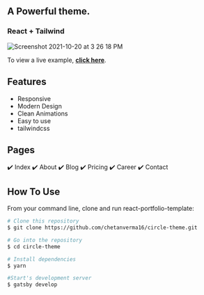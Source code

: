 


## A Powerful theme.
### React + Tailwind

![Screenshot 2021-10-20 at 3 26 18 PM](https://user-images.githubusercontent.com/16558205/138075716-81961cf1-fad6-4012-9e24-2e7ee24ee227.png)


To view a live example, **[click here](https://circletheme.netlify.app/)**.




## Features
- Responsive
- Modern Design
- Clean Animations
- Easy to use
- tailwindcss


## Pages
✔️ Index
✔️ About
✔️ Blog
✔️ Pricing
✔️ Career
✔️ Contact

## How To Use 

From your command line, clone and run react-portfolio-template:

```bash
# Clone this repository
$ git clone https://github.com/chetanverma16/circle-theme.git

# Go into the repository
$ cd circle-theme

# Install dependencies
$ yarn

#Start's development server
$ gatsby develop
```
